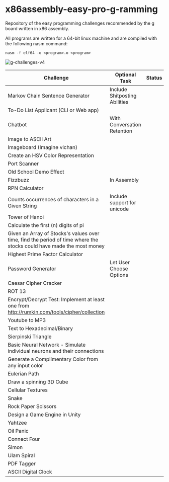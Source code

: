 # x86assembly-easy-pro-g-ramming
Repository of the easy programming challenges recommended by the g board written in x86 assembly.

All programs are written for a 64-bit linux machine and are compiled with the following nasm command:

`nasm -f elf64 -o <program>.o <program>`

![g-challenges-v4](https://wiki.installgentoo.com/images/c/c8/V4.png)

Challenge | Optional Task | Status
---------------|---------|-----------
Markov Chain Sentence Generator | Include Shitposting Abilities|
To-Do List Applicant (CLI or Web app) | |
Chatbot | With Conversation Retention |
Image to ASCII Art | |
Imageboard (Imagine vichan) | |
Create an HSV Color Representation | |
Port Scanner | |
Old School Demo Effect | |
Fizzbuzz | In Assembly |
RPN Calculator | |
Counts occurrences of characters in a Given String| Include support for unicode | 
Tower of Hanoi | |
Calculate the first (n) digits of pi | |
Given an Array of Stocks's values over time, find the period of time where the stocks could have made the most money | |
Highest Prime Factor Calculator | |
Password Generator | Let User Choose Options | 
Caesar Cipher Cracker | |
ROT 13 | |
Encrypt/Decrypt Test: Implement at least one from http://rumkin.com/tools/cipher/collection | |
Youtube to MP3 | |
Text to Hexadecimal/Binary | |
Sierpinski Triangle | |
Basic Neural Network - Simulate individual neurons and their connections | |
Generate a Complimentary Color from any input color | |
Eulerian Path | |
Draw a spinning 3D Cube | |
Cellular Textures | |
Snake | |
Rock Paper Scissors | |
Design a Game Engine in Unity | |
Yahtzee | |
Oil Panic | |
Connect Four | |
Simon | |
Ulam Spiral | |
PDF Tagger | |
ASCII Digital Clock | |
